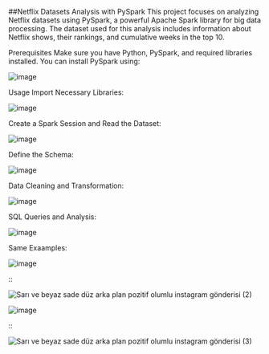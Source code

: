 ##Netflix Datasets Analysis with PySpark
This project focuses on analyzing Netflix datasets using PySpark, a powerful Apache Spark library for big data processing. The dataset used for this analysis includes information about Netflix shows, their rankings, and cumulative weeks in the top 10.

Prerequisites
Make sure you have Python, PySpark, and required libraries installed. You can install PySpark using:

![image](https://github.com/Revealis/Netflix-Datasets-Analysis-with-PySpark/assets/126680990/b3a24130-fa1a-4bbc-a384-7150980b4bae)

Usage
Import Necessary Libraries:

![image](https://github.com/Revealis/Netflix-Datasets-Analysis-with-PySpark/assets/126680990/66a1acb5-9755-486b-becb-38854bcdf5c3)

Create a Spark Session and Read the Dataset:

![image](https://github.com/Revealis/Netflix-Datasets-Analysis-with-PySpark/assets/126680990/789470be-39c0-45b6-b668-6f2370be6c30)

Define the Schema:

![image](https://github.com/Revealis/Netflix-Datasets-Analysis-with-PySpark/assets/126680990/f6963bf3-0814-46e0-9a5c-04b53e07e2b6)

Data Cleaning and Transformation:

![image](https://github.com/Revealis/Netflix-Datasets-Analysis-with-PySpark/assets/126680990/c13cdee2-7dad-4420-bcfe-293ae3f5fbb1)

SQL Queries and Analysis:

![image](https://github.com/Revealis/Netflix-Datasets-Analysis-with-PySpark/assets/126680990/6d46b693-0af8-4d2c-85a8-327c0c760097)

Same Exaamples:

![image](https://github.com/Revealis/Netflix-Datasets-Analysis-with-PySpark/assets/126680990/a321d416-ee7c-481d-b0fb-12e847b749fb)

::

![Sarı ve beyaz sade düz arka plan pozitif olumlu instagram gönderisi (2)](https://github.com/Revealis/Netflix-Datasets-Analysis-with-PySpark/assets/126680990/0371fe4b-8f24-4b77-bd7e-080800d8410a)



![image](https://github.com/Revealis/Netflix-Datasets-Analysis-with-PySpark/assets/126680990/89ccc7db-212b-49b2-9dae-ddd33e599198)

::

![Sarı ve beyaz sade düz arka plan pozitif olumlu instagram gönderisi (3)](https://github.com/Revealis/Netflix-Datasets-Analysis-with-PySpark/assets/126680990/8fe97f75-7d29-48cd-8788-a51c074ea2c4)














